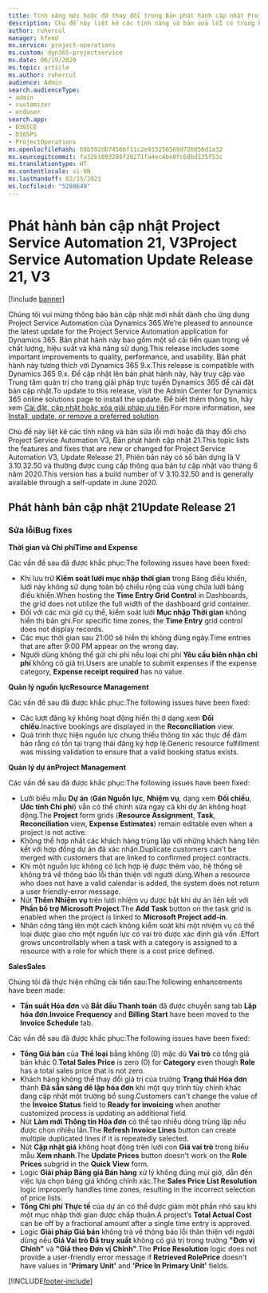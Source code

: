 ```yaml
---
title: Tính năng mới hoặc đã thay đổi trong Bản phát hành cập nhật Project Service Automation 21, V3
description: Chủ đề này liệt kê các tính năng và bản sửa lỗi có trong Bản phát hành cập nhật Project Service Automation 21, V3.
author: ruhercul
manager: kfend
ms.service: project-operations
ms.custom: dyn365-projectservice
ms.date: 06/19/2020
ms.topic: article
ms.author: ruhercul
audience: Admin
search.audienceType:
- admin
- customizer
- enduser
search.app:
- D365CE
- D365PS
- ProjectOperations
ms.openlocfilehash: 69b592db7456bf11c2e933256569d726056d1a32
ms.sourcegitcommit: fa32b1893286f20271fa4ec4be8fc68bd135f53c
ms.translationtype: HT
ms.contentlocale: vi-VN
ms.lasthandoff: 02/15/2021
ms.locfileid: "5280649"
---
```

# <a name="project-service-automation-update-release-21-v3"></a><span data-ttu-id="157bd-103">Phát hành bản cập nhật Project Service Automation 21, V3</span><span class="sxs-lookup"><span data-stu-id="157bd-103">Project Service Automation Update Release 21, V3</span></span>

[!include [banner](../includes/psa-now-project-operations.md)]

<span data-ttu-id="157bd-104">Chúng tôi vui mừng thông báo bản cập nhật mới nhất dành cho ứng dụng Project Service Automation của Dynamics 365.</span><span class="sxs-lookup"><span data-stu-id="157bd-104">We’re pleased to announce the latest update for the Project Service Automation application for Dynamics 365.</span></span> <span data-ttu-id="157bd-105">Bản phát hành này bao gồm một số cải tiến quan trọng về chất lượng, hiệu suất và khả năng sử dụng.</span><span class="sxs-lookup"><span data-stu-id="157bd-105">This release includes some important improvements to quality, performance, and usability.</span></span> <span data-ttu-id="157bd-106">Bản phát hành này tương thích với Dynamics 365 9.x.</span><span class="sxs-lookup"><span data-stu-id="157bd-106">This release is compatible with Dynamics 365 9.x.</span></span> <span data-ttu-id="157bd-107">Để cập nhật lên bản phát hành này, hãy truy cập vào Trung tâm quản trị cho trang giải pháp trực tuyến Dynamics 365 để cài đặt bản cập nhật.</span><span class="sxs-lookup"><span data-stu-id="157bd-107">To update to this release, visit the Admin Center for Dynamics 365 online solutions page to install the update.</span></span> <span data-ttu-id="157bd-108">Để biết thêm thông tin, hãy xem [Cài đặt, cập nhật hoặc xóa giải pháp ưu tiên](https://docs.microsoft.com/power-platform/admin/install-remove-preferred-solution).</span><span class="sxs-lookup"><span data-stu-id="157bd-108">For more information, see [Install, update, or remove a preferred solution](https://docs.microsoft.com/power-platform/admin/install-remove-preferred-solution).</span></span>

<span data-ttu-id="157bd-109">Chủ đề này liệt kê các tính năng và bản sửa lỗi mới hoặc đã thay đổi cho Project Service Automation V3, Bản phát hành cập nhật 21.</span><span class="sxs-lookup"><span data-stu-id="157bd-109">This topic lists the features and fixes that are new or changed for Project Service Automation V3, Update Release 21.</span></span> <span data-ttu-id="157bd-110">Phiên bản này có số bản dựng là V 3.10.32.50 và thường được cung cấp thông qua bản tự cập nhật vào tháng 6 năm 2020.</span><span class="sxs-lookup"><span data-stu-id="157bd-110">This version has a build number of V 3.10.32.50 and is generally available through a self-update in June 2020.</span></span>

## <a name="update-release-21"></a><span data-ttu-id="157bd-111">Phát hành bản cập nhật 21</span><span class="sxs-lookup"><span data-stu-id="157bd-111">Update Release 21</span></span>

### <a name="bug-fixes"></a><span data-ttu-id="157bd-112">Sửa lỗi</span><span class="sxs-lookup"><span data-stu-id="157bd-112">Bug fixes</span></span>

<span data-ttu-id="157bd-113">**Thời gian và Chi phí**</span><span class="sxs-lookup"><span data-stu-id="157bd-113">**Time and Expense**</span></span>

<span data-ttu-id="157bd-114">Các vấn đề sau đã được khắc phục:</span><span class="sxs-lookup"><span data-stu-id="157bd-114">The following issues have been fixed:</span></span>

- <span data-ttu-id="157bd-115">Khi lưu trữ **Kiểm soát lưới mục nhập thời gian** trong Bảng điều khiển, lưới này không sử dụng toàn bộ chiều rộng của vùng chứa lưới bảng điều khiển.</span><span class="sxs-lookup"><span data-stu-id="157bd-115">When hosting the **Time Entry Grid Control** in Dashboards, the grid does not utilize the full width of the dashboard grid container.</span></span>
- <span data-ttu-id="157bd-116">Đối với các múi giờ cụ thể, kiểm soát lưới **Mục nhập Thời gian** không hiển thị bản ghi.</span><span class="sxs-lookup"><span data-stu-id="157bd-116">For specific time zones, the **Time Entry** grid control does not display records.</span></span>
- <span data-ttu-id="157bd-117">Các mục thời gian sau 21:00 sẽ hiển thị không đúng ngày.</span><span class="sxs-lookup"><span data-stu-id="157bd-117">Time entries that are after 9:00 PM appear on the wrong day.</span></span>
- <span data-ttu-id="157bd-118">Người dùng không thể gửi chi phí nếu loại chi phí **Yêu cầu biên nhận chi phí** không có giá trị.</span><span class="sxs-lookup"><span data-stu-id="157bd-118">Users are unable to submit expenses if the expense category, **Expense receipt required** has no value.</span></span>

<span data-ttu-id="157bd-119">**Quản lý nguồn lực**</span><span class="sxs-lookup"><span data-stu-id="157bd-119">**Resource Management**</span></span>

<span data-ttu-id="157bd-120">Các vấn đề sau đã được khắc phục:</span><span class="sxs-lookup"><span data-stu-id="157bd-120">The following issues have been fixed:</span></span>

- <span data-ttu-id="157bd-121">Các lượt đăng ký không hoạt động hiển thị ở dạng xem **Đối chiếu**.</span><span class="sxs-lookup"><span data-stu-id="157bd-121">Inactive bookings are displayed in the **Reconciliation** view.</span></span>
- <span data-ttu-id="157bd-122">Quá trình thực hiện nguồn lực chung thiếu thông tin xác thực để đảm bảo rằng có tồn tại trạng thái đăng ký hợp lệ.</span><span class="sxs-lookup"><span data-stu-id="157bd-122">Generic resource fulfillment was missing validation to ensure that a valid booking status exists.</span></span>

<span data-ttu-id="157bd-123">**Quản lý dự án**</span><span class="sxs-lookup"><span data-stu-id="157bd-123">**Project Management**</span></span>

<span data-ttu-id="157bd-124">Các vấn đề sau đã được khắc phục:</span><span class="sxs-lookup"><span data-stu-id="157bd-124">The following issues have been fixed:</span></span>

- <span data-ttu-id="157bd-125">Lưới biểu mẫu **Dự án** (**Gán Nguồn lực**, **Nhiệm vụ**, dạng xem **Đối chiếu**, **Ước tính Chi phí**) vẫn có thể chỉnh sửa ngay cả khi dự án không hoạt động.</span><span class="sxs-lookup"><span data-stu-id="157bd-125">The **Project** form grids (**Resource Assignment**, **Task**, **Reconciliation** view, **Expense Estimates**) remain editable even when a project is not active.</span></span>
- <span data-ttu-id="157bd-126">Không thể hợp nhất các khách hàng trùng lặp với những khách hàng liên kết với hợp đồng dự án đã xác nhận.</span><span class="sxs-lookup"><span data-stu-id="157bd-126">Duplicate customers can't be merged with customers that are linked to confirmed project contracts.</span></span>
- <span data-ttu-id="157bd-127">Khi một nguồn lực không có lịch hợp lệ được thêm vào, hệ thống sẽ không trả về thông báo lỗi thân thiện với người dùng.</span><span class="sxs-lookup"><span data-stu-id="157bd-127">When a resource who does not have a valid calendar is added, the system does not return a user friendly-error message.</span></span>
- <span data-ttu-id="157bd-128">Nút **Thêm Nhiệm vụ** trên lưới nhiệm vụ được bật khi dự án liên kết với **Phần bổ trợ Microsoft Project**.</span><span class="sxs-lookup"><span data-stu-id="157bd-128">The **Add Task** button on the task grid is enabled when the project is linked to **Microsoft Project add-in**.</span></span>
- <span data-ttu-id="157bd-129">Nhân công tăng lên một cách không kiểm soát khi một nhiệm vụ có thể loại được giao cho một nguồn lực có vai trò được xác định giá vốn .</span><span class="sxs-lookup"><span data-stu-id="157bd-129">Effort grows uncontrollably when a task with a category is assigned to a resource with a role for which there is a cost price defined.</span></span>

<span data-ttu-id="157bd-130">**Sales**</span><span class="sxs-lookup"><span data-stu-id="157bd-130">**Sales**</span></span>

<span data-ttu-id="157bd-131">Chúng tôi đã thực hiện những cải tiến sau:</span><span class="sxs-lookup"><span data-stu-id="157bd-131">The following enhancements have been made:</span></span>

- <span data-ttu-id="157bd-132">**Tần suất Hóa đơn** và **Bắt đầu Thanh toán** đã được chuyển sang tab **Lập hóa đơn**.</span><span class="sxs-lookup"><span data-stu-id="157bd-132">**Invoice Frequency** and **Billing Start** have been moved to the **Invoice Schedule** tab.</span></span>

<span data-ttu-id="157bd-133">Các vấn đề sau đã được khắc phục:</span><span class="sxs-lookup"><span data-stu-id="157bd-133">The following issues have been fixed:</span></span>

- <span data-ttu-id="157bd-134">**Tổng Giá bán** của **Thể loại** bằng không (0) mặc dù **Vai trò** có tổng giá bán khác 0.</span><span class="sxs-lookup"><span data-stu-id="157bd-134">**Total Sales Price** is zero (0) for **Category** even though **Role** has a total sales price that is not zero.</span></span>
- <span data-ttu-id="157bd-135">Khách hàng không thể thay đổi giá trị của trường **Trạng thái Hóa đơn** thành **Đã sẵn sàng để lập hóa đơn** khi một quy trình tùy chỉnh khác đang cập nhật một trường bổ sung.</span><span class="sxs-lookup"><span data-stu-id="157bd-135">Customers can't change the value of the **Invoice Status** field to **Ready for invoicing** when another customized process is updating an additional field.</span></span>
- <span data-ttu-id="157bd-136">Nút **Làm mới Thông tin Hóa đơn** có thể tạo nhiều dòng trùng lặp nếu được chọn nhiều lần.</span><span class="sxs-lookup"><span data-stu-id="157bd-136">The **Refresh Invoice Lines** button can create multiple duplicated lines if it is repeatedly selected.</span></span>
- <span data-ttu-id="157bd-137">Nút **Cập nhật giá** không hoạt động trên lưới con **Giá vai trò** trong biểu mẫu **Xem nhanh**.</span><span class="sxs-lookup"><span data-stu-id="157bd-137">The **Update Prices** button doesn't work on the **Role Prices** subgrid in the **Quick View** form.</span></span>
- <span data-ttu-id="157bd-138">Logic **Giải pháp Bảng giá Bán hàng** xử lý không đúng múi giờ, dẫn đến việc lựa chọn bảng giá không chính xác.</span><span class="sxs-lookup"><span data-stu-id="157bd-138">The **Sales Price List Resolution** logic improperly handles time zones, resulting in the incorrect selection of price lists.</span></span>
- <span data-ttu-id="157bd-139">**Tổng Chi phí Thực tế** của dự án có thể được giảm một phần nhỏ sau khi một mục nhập thời gian được chấp thuận.</span><span class="sxs-lookup"><span data-stu-id="157bd-139">A project’s **Total Actual Cost** can be off by a fractional amount after a single time entry is approved.</span></span>
- <span data-ttu-id="157bd-140">Logic **Giải pháp Giá bán** không trả về thông báo lỗi thân thiện với người dùng nếu **Giá Vai trò Đã truy xuất** không có giá trị trong trường **"Đơn vị Chính"** và **"Giá theo Đơn vị Chính"**.</span><span class="sxs-lookup"><span data-stu-id="157bd-140">The **Price Resolution** logic does not provide a user-friendly error message if **Retrieved RolePrice** doesn't have values in **'Primary Unit'** and **'Price In Primary Unit'** fields.</span></span>


[!INCLUDE[footer-include](../includes/footer-banner.md)]
